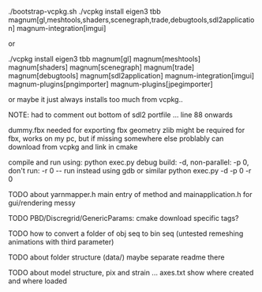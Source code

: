 ./bootstrap-vcpkg.sh
./vcpkg install eigen3 tbb magnum[gl,meshtools,shaders,scenegraph,trade,debugtools,sdl2application] magnum-integration[imgui]

or

./vcpkg install eigen3 tbb magnum[gl] magnum[meshtools] magnum[shaders] magnum[scenegraph] magnum[trade] magnum[debugtools] magnum[sdl2application] magnum-integration[imgui] magnum-plugins[pngimporter] magnum-plugins[jpegimporter]

or maybe it just always installs too much from vcpkg..


NOTE: had to comment out bottom of sdl2 portfile ... line 88 onwards


dummy.fbx needed for exporting fbx geometry
zlib might be required for fbx, works on my pc, but if missing somewhere else problably can download from vcpkg and link in cmake

compile and run using:
  python exec.py 
debug build: -d, non-parallel: -p 0, don't run: -r 0 -- run instead using gdb or similar
  python exec.py -d -p 0 -r 0


TODO about yarnmapper.h main entry of method
and mainapplication.h for gui/rendering messy


TODO PBD/Discregrid/GenericParams: cmake download specific tags?

TODO how to convert a folder of obj seq to bin seq (untested remeshing animations with third parameter)

TODO about folder structure (data/)
  maybe separate readme there

TODO about model structure, pix and strain ... axes.txt
  show where created and where loaded